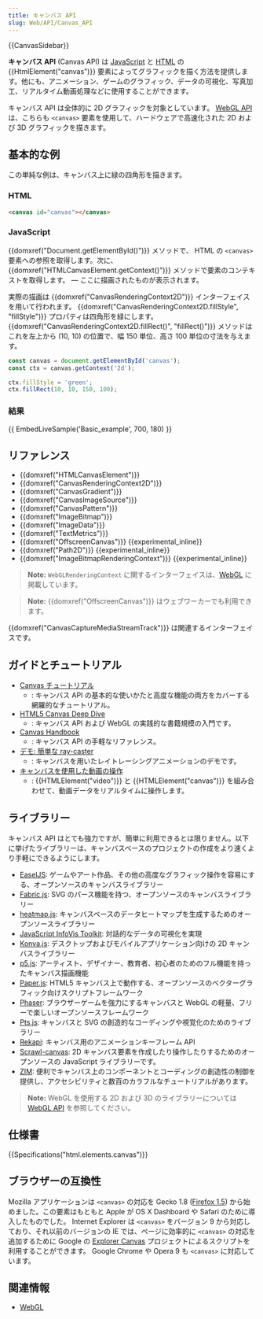 ```yaml
---
title: キャンバス API
slug: Web/API/Canvas_API
---
```


{{CanvasSidebar}}

**キャンバス API** (Canvas API) は [JavaScript](/ja/docs/Web/JavaScript) と [HTML](/ja/docs/Web/HTML) の {{HtmlElement("canvas")}} 要素によってグラフィックを描く方法を提供します。他にも、アニメーション、ゲームのグラフィック、データの可視化、写真加工、リアルタイム動画処理などに使用することができます。

キャンバス API は全体的に 2D グラフィックを対象としています。 [WebGL API](/ja/docs/Web/API/WebGL_API) は、こちらも `<canvas>` 要素を使用して、ハードウェアで高速化された 2D および 3D グラフィックを描きます。

## 基本的な例

この単純な例は、キャンバス上に緑の四角形を描きます。

### HTML

```html
<canvas id="canvas"></canvas>
```

### JavaScript

{{domxref("Document.getElementById()")}} メソッドで、 HTML の `<canvas>` 要素への参照を取得します。次に、 {{domxref("HTMLCanvasElement.getContext()")}} メソッドで要素のコンテキストを取得します。 — ここに描画されたものが表示されます。

実際の描画は {{domxref("CanvasRenderingContext2D")}} インターフェイスを用いて行われます。 {{domxref("CanvasRenderingContext2D.fillStyle", "fillStyle")}} プロパティは四角形を緑にします。 {{domxref("CanvasRenderingContext2D.fillRect()", "fillRect()")}} メソッドはこれを左上から (10, 10) の位置で、幅 150 単位、高さ 100 単位の寸法を与えます。

```js
const canvas = document.getElementById('canvas');
const ctx = canvas.getContext('2d');

ctx.fillStyle = 'green';
ctx.fillRect(10, 10, 150, 100);
```

### 結果

{{ EmbedLiveSample('Basic_example', 700, 180) }}

## リファレンス

- {{domxref("HTMLCanvasElement")}}
- {{domxref("CanvasRenderingContext2D")}}
- {{domxref("CanvasGradient")}}
- {{domxref("CanvasImageSource")}}
- {{domxref("CanvasPattern")}}
- {{domxref("ImageBitmap")}}
- {{domxref("ImageData")}}
- {{domxref("TextMetrics")}}
- {{domxref("OffscreenCanvas")}} {{experimental_inline}}
- {{domxref("Path2D")}} {{experimental_inline}}
- {{domxref("ImageBitmapRenderingContext")}} {{experimental_inline}}

> **Note:** `WebGLRenderingContext` に関するインターフェイスは、[WebGL](/ja/docs/Web/API/WebGL_API) に掲載しています。

> **Note:** {{domxref("OffscreenCanvas")}} はウェブワーカーでも利用できます。

{{domxref("CanvasCaptureMediaStreamTrack")}} は関連するインターフェイスです。

<h2 id="Guides_and_tutorials" name="Guides_and_tutorials">ガイドとチュートリアル</h2>

- [Canvas チュートリアル](/ja/docs/Web/API/Canvas_API/Tutorial)
  - : キャンバス API の基本的な使いかたと高度な機能の両方をカバーする網羅的なチュートリアル。
- [HTML5 Canvas Deep Dive](https://joshondesign.com/p/books/canvasdeepdive/title.html)
  - : キャンバス API および WebGL の実践的な書籍規模の入門です。
- [Canvas Handbook](https://bucephalus.org/text/CanvasHandbook/CanvasHandbook.html)
  - : キャンバス API の手軽なリファレンス。
- [デモ: 簡単な ray-caster](/ja/docs/Web/API/Canvas_API/A_basic_ray-caster)
  - : キャンバスを用いたレイトレーシングアニメーションのデモです。
- [キャンバスを使用した動画の操作](/ja/docs/Web/API/Canvas_API/Manipulating_video_using_canvas)
  - : {{HTMLElement("video")}} と {{HTMLElement("canvas")}} を組み合わせて、動画データをリアルタイムに操作します。

## ライブラリー

キャンバス API はとても強力ですが、簡単に利用できるとは限りません。以下に挙げたライブラリーは、キャンバスベースのプロジェクトの作成をより速くより手軽にできるようにします。

- [EaselJS](https://www.createjs.com/easeljs): ゲームやアート作品、その他の高度なグラフィック操作を容易にする、オープンソースのキャンバスライブラリー
- [Fabric.js](http://fabricjs.com): SVG のパース機能を持つ、オープンソースのキャンバスライブラリー
- [heatmap.js](https://www.patrick-wied.at/static/heatmapjs/): キャンバスベースのデータヒートマップを生成するためのオープンソースライブラリー
- [JavaScript InfoVis Toolkit](https://philogb.github.io/jit/): 対話的なデータの可視化を実現
- [Konva.js](https://konvajs.github.io/): デスクトップおよびモバイルアプリケーション向けの 2D キャンバスライブラリー
- [p5.js](https://p5js.org/): アーティスト、デザイナー、教育者、初心者のためのフル機能を持ったキャンバス描画機能
- [Paper.js](http://paperjs.org/): HTML5 キャンバス上で動作する、オープンソースのベクターグラフィック向けスクリプトフレームワーク
- [Phaser](https://phaser.io/): ブラウザーゲームを強力にするキャンバスと WebGL の軽量、フリーで楽しいオープンソースフレームワーク
- [Pts.js](https://ptsjs.org): キャンバスと SVG の創造的なコーディングや視覚化のためのライブラリー
- [Rekapi](https://github.com/jeremyckahn/rekapi): キャンバス用のアニメーションキーフレーム API
- [Scrawl-canvas](https://scrawl.rikweb.org.uk/): 2D キャンバス要素を作成したり操作したりするためのオープンソースの JavaScript ライブラリーです。
- [ZIM](https://zimjs.com): 便利でキャンバス上のコンポーネントとコーディングの創造性の制御を提供し、アクセシビリティと数百のカラフルなチュートリアルがあります。

> **Note:** WebGL を使用する 2D および 3D のライブラリーについては [WebGL API](/ja/docs/Web/API/WebGL_API) を参照してください。

## 仕様書

{{Specifications("html.elements.canvas")}}

## ブラウザーの互換性

Mozilla アプリケーションは `<canvas>` の対応を Gecko 1.8 ([Firefox 1.5](/ja/docs/Mozilla/Firefox/Releases/1.5)) から始めました。この要素はもともと Apple が OS X Dashboard や Safari のために導入したものでした。 Internet Explorer は `<canvas>` をバージョン 9 から対応しており、それ以前のバージョンの IE では、ページに効率的に `<canvas>` の対応を追加するために Google の [Explorer Canvas](https://github.com/arv/explorercanvas) プロジェクトによるスクリプトを利用することができます。 Google Chrome や Opera 9 も `<canvas>` に対応しています。

## 関連情報

- [WebGL](/ja/docs/Web/API/WebGL_API)
